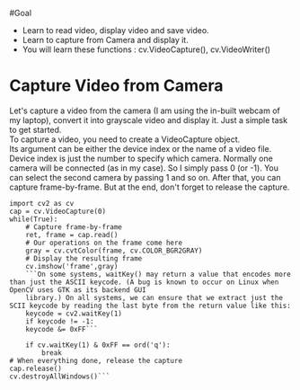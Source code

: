 #Goal
+ Learn to read video, display video and save video.
+ Learn to capture from Camera and display it.
+ You will learn these functions : cv.VideoCapture(), cv.VideoWriter()
# Capture Video from Camera
 Let's capture a video from the camera (I am using the in-built webcam of my laptop), convert it into grayscale video and display it. Just a simple task to get started.<br>
 To capture a video, you need to create a VideoCapture object.<br>
 Its argument can be either the device index or the name of a video file.<br>
Device index is just the number to specify which camera. Normally one camera will be connected (as in my case). So I simply pass 0 (or -1). You can select the second camera by passing 1 and so on. After that, you can capture frame-by-frame. But at the end, don't forget to release the capture.
```import numpy as np
import cv2 as cv
cap = cv.VideoCapture(0)
while(True):
    # Capture frame-by-frame
    ret, frame = cap.read()
    # Our operations on the frame come here
    gray = cv.cvtColor(frame, cv.COLOR_BGR2GRAY)
    # Display the resulting frame
    cv.imshow('frame',gray)
    ```On some systems, waitKey() may return a value that encodes more than just the ASCII keycode. (A bug is known to occur on Linux when OpenCV uses GTK as its backend GUI 
    library.) On all systems, we can ensure that we extract just the SCII keycode by reading the last byte from the return value like this: 
    keycode = cv2.waitKey(1) 
    if keycode != -1: 
    keycode &= 0xFF```

    if cv.waitKey(1) & 0xFF == ord('q'):
        break
# When everything done, release the capture
cap.release()
cv.destroyAllWindows()```